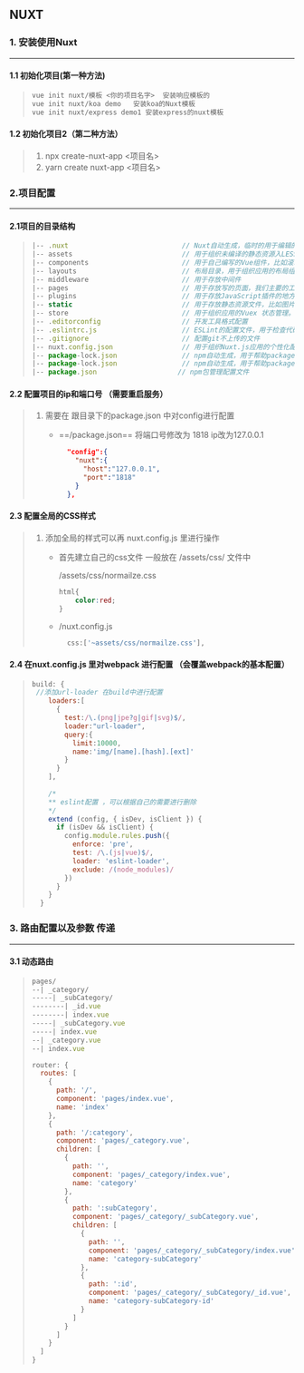 ## NUXT

### 1. 安装使用Nuxt 

---

#### 1.1 初始化项目(第一种方法)

> ```js
> vue init nuxt/模板 <你的项目名字>  安装响应模板的   
> vue init nuxt/koa demo   安装koa的Nuxt模板
> vue init nuxt/express demo1 安装express的nuxt模板   
> ```

#### 1.2 初始化项目2（第二种方法）

> 1. npx create-nuxt-app <项目名>
> 2. yarn create nuxt-app <项目名>

### 2.项目配置

---

#### 2.1项目的目录结构

> ```js
> |-- .nuxt                            // Nuxt自动生成，临时的用于编辑的文件，build
> |-- assets                           // 用于组织未编译的静态资源入LESS、SASS 或 JavaScript
> |-- components                       // 用于自己编写的Vue组件，比如滚动组件，日历组件，分页组件
> |-- layouts                          // 布局目录，用于组织应用的布局组件，不可更改。
> |-- middleware                       // 用于存放中间件
> |-- pages                            // 用于存放写的页面，我们主要的工作区域
> |-- plugins                          // 用于存放JavaScript插件的地方
> |-- static                           // 用于存放静态资源文件，比如图片
> |-- store                            // 用于组织应用的Vuex 状态管理。
> |-- .editorconfig                    // 开发工具格式配置
> |-- .eslintrc.js                     // ESLint的配置文件，用于检查代码格式
> |-- .gitignore                       // 配置git不上传的文件
> |-- nuxt.config.json                 // 用于组织Nuxt.js应用的个性化配置，已覆盖默认配置
> |-- package-lock.json                // npm自动生成，用于帮助package的统一性设置的，yarn也有相同的操作
> |-- package-lock.json                // npm自动生成，用于帮助package的统一性设置的，yarn也有相同的操作
> |-- package.json                    // npm包管理配置文件
> ```

#### 2.2 配置项目的ip和端口号 （需要重启服务）

> 1. 需要在 跟目录下的package.json 中对config进行配置
>
>     - ==/package.json==   将端口号修改为 1818 ip改为127.0.0.1
>
>         ```json
>           "config":{
>             "nuxt":{
>               "host":"127.0.0.1",
>               "port":"1818"
>             }
>           },
>         ```

#### 2.3 配置全局的CSS样式

> 1. 添加全局的样式可以再  nuxt.config.js  里进行操作
>
>     - 首先建立自己的css文件  一般放在 /assets/css/   文件中
>
>         /assets/css/normailze.css
>
>         ```css
>         html{
>             color:red;
>         }
>         ```
>
>     - /nuxt.config.js
>
>         ```js
>           css:['~assets/css/normailze.css'],
>         ```

#### 2.4 在nuxt.config.js 里对webpack 进行配置 （会覆盖webpack的基本配置）

> ```js
> build: {
>  //添加url-loader 在build中进行配置
>     loaders:[
>       {
>         test:/\.(png|jpe?g|gif|svg)$/,
>         loader:"url-loader",
>         query:{
>           limit:10000,
>           name:'img/[name].[hash].[ext]'
>         }
>       }
>     ],
>  
>     /*
>     ** eslint配置 ，可以根据自己的需要进行删除
>     */
>     extend (config, { isDev, isClient }) {
>       if (isDev && isClient) {
>         config.module.rules.push({
>           enforce: 'pre',
>           test: /\.(js|vue)$/,
>           loader: 'eslint-loader',
>           exclude: /(node_modules)/
>         })
>       }
>     }
>   }
> ```

### 3. 路由配置以及参数 传递

---

#### 3.1 动态路由

> ```js
> pages/
> --| _category/
> -----| _subCategory/
> --------| _id.vue
> --------| index.vue
> -----| _subCategory.vue
> -----| index.vue
> --| _category.vue
> --| index.vue
> ```
>
> ```js
> router: {
>   routes: [
>     {
>       path: '/',
>       component: 'pages/index.vue',
>       name: 'index'
>     },
>     {
>       path: '/:category',
>       component: 'pages/_category.vue',
>       children: [
>         {
>           path: '',
>           component: 'pages/_category/index.vue',
>           name: 'category'
>         },
>         {
>           path: ':subCategory',
>           component: 'pages/_category/_subCategory.vue',
>           children: [
>             {
>               path: '',
>               component: 'pages/_category/_subCategory/index.vue',
>               name: 'category-subCategory'
>             },
>             {
>               path: ':id',
>               component: 'pages/_category/_subCategory/_id.vue',
>               name: 'category-subCategory-id'
>             }
>           ]
>         }
>       ]
>     }
>   ]
> }
> ```
>
> 



